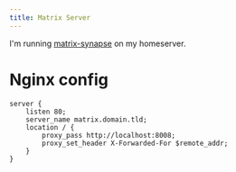 ```yaml
---
title: Matrix Server
---
```


I'm running [matrix-synapse](https://matrix.org/docs/projects/server/synapse/) on my homeserver.

# Nginx config

```nginx
server {
    listen 80;
    server_name matrix.domain.tld;
    location / {
        proxy_pass http://localhost:8008;
        proxy_set_header X-Forwarded-For $remote_addr;
    }
}
```